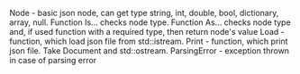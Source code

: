   Node - basic json node, can get type string, int, double, bool, dictionary, array, null. Function Is... checks node type. Function As... checks node type and, if used function with a required type, then return node's value
  Load - function, which load json file from std::istream.
  Print - function, which print json file. Take Document and std::ostream.
  ParsingError - exception thrown in case of parsing error

